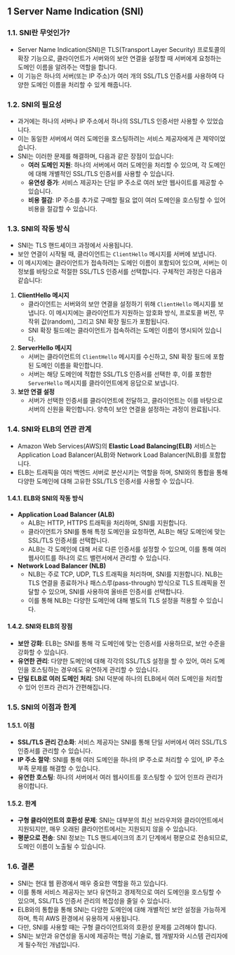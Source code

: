 ## 1 Server Name Indication (SNI)

### 1.1. SNI란 무엇인가?

- Server Name Indication(SNI)은 TLS(Transport Layer Security) 프로토콜의 확장 기능으로, 클라이언트가 서버와의 보안 연결을 설정할 때 서버에게 요청하는 도메인 이름을 알려주는 역할을 합니다. 
- 이 기능은 하나의 서버(또는 IP 주소)가 여러 개의 SSL/TLS 인증서를 사용하여 다양한 도메인 이름을 처리할 수 있게 해줍니다.



### 1.2. SNI의 필요성

- 과거에는 하나의 서버나 IP 주소에서 하나의 SSL/TLS 인증서만 사용할 수 있었습니다. 
- 이는 동일한 서버에서 여러 도메인을 호스팅하려는 서비스 제공자에게 큰 제약이었습니다. 
- SNI는 이러한 문제를 해결하며, 다음과 같은 장점이 있습니다:
	- **여러 도메인 지원**: 하나의 서버에서 여러 도메인을 처리할 수 있으며, 각 도메인에 대해 개별적인 SSL/TLS 인증서를 사용할 수 있습니다.
	- **유연성 증가**: 서비스 제공자는 단일 IP 주소로 여러 보안 웹사이트를 제공할 수 있습니다.
	- **비용 절감**: IP 주소를 추가로 구매할 필요 없이 여러 도메인을 호스팅할 수 있어 비용을 절감할 수 있습니다.



### 1.3. SNI의 작동 방식

- SNI는 TLS 핸드셰이크 과정에서 사용됩니다. 
- 보안 연결이 시작될 때, 클라이언트는 `ClientHello` 메시지를 서버에 보냅니다. 
- 이 메시지에는 클라이언트가 접속하려는 도메인 이름이 포함되어 있으며, 서버는 이 정보를 바탕으로 적절한 SSL/TLS 인증서를 선택합니다. 구체적인 과정은 다음과 같습니다:



1. **ClientHello 메시지**
    - 클라이언트는 서버와의 보안 연결을 설정하기 위해 `ClientHello` 메시지를 보냅니다. 이 메시지에는 클라이언트가 지원하는 암호화 방식, 프로토콜 버전, 무작위 값(random), 그리고 SNI 확장 필드가 포함됩니다.
    - SNI 확장 필드에는 클라이언트가 접속하려는 도메인 이름이 명시되어 있습니다.
2. **ServerHello 메시지**
    - 서버는 클라이언트의 `ClientHello` 메시지를 수신하고, SNI 확장 필드에 포함된 도메인 이름을 확인합니다.
    - 서버는 해당 도메인에 적합한 SSL/TLS 인증서를 선택한 후, 이를 포함한 `ServerHello` 메시지를 클라이언트에게 응답으로 보냅니다.
3. **보안 연결 설정**
    - 서버가 선택한 인증서를 클라이언트에 전달하고, 클라이언트는 이를 바탕으로 서버의 신원을 확인합니다. 양측이 보안 연결을 설정하는 과정이 완료됩니다.



### 1.4. SNI와 ELB의 연관 관계

- Amazon Web Services(AWS)의 **Elastic Load Balancing(ELB)** 서비스는 Application Load Balancer(ALB)와 Network Load Balancer(NLB)를 포함합니다. 
- ELB는 트래픽을 여러 백엔드 서버로 분산시키는 역할을 하며, SNI와의 통합을 통해 다양한 도메인에 대해 고유한 SSL/TLS 인증서를 사용할 수 있습니다.



#### 1.4.1. ELB와 SNI의 작동 방식

- **Application Load Balancer (ALB)**
    - ALB는 HTTP, HTTPS 트래픽을 처리하며, SNI를 지원합니다. 
    - 클라이언트가 SNI를 통해 특정 도메인을 요청하면, ALB는 해당 도메인에 맞는 SSL/TLS 인증서를 선택합니다.
    - ALB는 각 도메인에 대해 서로 다른 인증서를 설정할 수 있으며, 이를 통해 여러 웹사이트를 하나의 로드 밸런서에서 관리할 수 있습니다.
- **Network Load Balancer (NLB)**
    - NLB는 주로 TCP, UDP, TLS 트래픽을 처리하며, SNI를 지원합니다. NLB는 TLS 연결을 종료하거나 패스스루(pass-through) 방식으로 TLS 트래픽을 전달할 수 있으며, SNI를 사용하여 올바른 인증서를 선택합니다.
    - 이를 통해 NLB는 다양한 도메인에 대해 별도의 TLS 설정을 적용할 수 있습니다.



#### 1.4.2. SNI와 ELB의 장점

- **보안 강화**: ELB는 SNI를 통해 각 도메인에 맞는 인증서를 사용하므로, 보안 수준을 강화할 수 있습니다.
- **유연한 관리**: 다양한 도메인에 대해 각각의 SSL/TLS 설정을 할 수 있어, 여러 도메인을 호스팅하는 경우에도 유연하게 관리할 수 있습니다.
- **단일 ELB로 여러 도메인 처리**: SNI 덕분에 하나의 ELB에서 여러 도메인을 처리할 수 있어 인프라 관리가 간편해집니다.



### 1.5. SNI의 이점과 한계

#### 1.5.1. 이점

- **SSL/TLS 관리 간소화**: 서비스 제공자는 SNI를 통해 단일 서버에서 여러 SSL/TLS 인증서를 관리할 수 있습니다.
- **IP 주소 절약**: SNI를 통해 여러 도메인을 하나의 IP 주소로 처리할 수 있어, IP 주소 부족 문제를 해결할 수 있습니다.
- **유연한 호스팅**: 하나의 서버에서 여러 웹사이트를 호스팅할 수 있어 인프라 관리가 용이합니다.



#### 1.5.2. 한계

- **구형 클라이언트의 호환성 문제**: SNI는 대부분의 최신 브라우저와 클라이언트에서 지원되지만, 매우 오래된 클라이언트에서는 지원되지 않을 수 있습니다.
- **평문으로 전송**: SNI 정보는 TLS 핸드셰이크의 초기 단계에서 평문으로 전송되므로, 도메인 이름이 노출될 수 있습니다.



### 1.6. 결론

- SNI는 현대 웹 환경에서 매우 중요한 역할을 하고 있습니다. 
- 이를 통해 서비스 제공자는 보다 유연하고 경제적으로 여러 도메인을 호스팅할 수 있으며, SSL/TLS 인증서 관리의 복잡성을 줄일 수 있습니다. 
- ELB와의 통합을 통해 SNI는 다양한 도메인에 대해 개별적인 보안 설정을 가능하게 하며, 특히 AWS 환경에서 유용하게 사용됩니다. 
- 다만, SNI를 사용할 때는 구형 클라이언트와의 호환성 문제를 고려해야 합니다. 
- SNI는 보안과 유연성을 동시에 제공하는 핵심 기술로, 웹 개발자와 시스템 관리자에게 필수적인 개념입니다.
